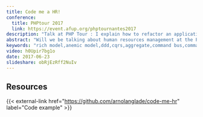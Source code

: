 ```yaml
---
title: Code me a HR!
conference:
  title: PHPtour 2017
  link: https://event.afup.org/phptournantes2017
description: "Talk at PHP Tour : I explain how to refactor an application that uses anaemic models to rich models. I introduce some design patterns like the repository, handling use cases with a command handler and the basics of CQRS."
abstract: "Will we be talking about human resources management at the PHP tour? No, I'm going to talk to you about anemic models and rich models. For years, frameworks and ORMs have conditioned us to use anemic models, a class with simple setters and getters. Through the story of Estelle, an HR manager who wants an application to manage her employees, I will show you how to change our old habits to focus on the business logic we are implementing. We will see together which tools to use, such as the command bus design pattern, the NEW operator from Doctrine for your Data Transfer Objects in a Symfony application."
keywords: "rich model,anemic model,ddd,cqrs,aggregate,command bus,command,command handler"
video: h0Upir7bg1o
date: 2017-06-23
slideshare: obRjEzRff2NuIv
---
```


## Resources

{{< external-link href="https://github.com/arnolanglade/code-me-hr" label="Code example" >}}
